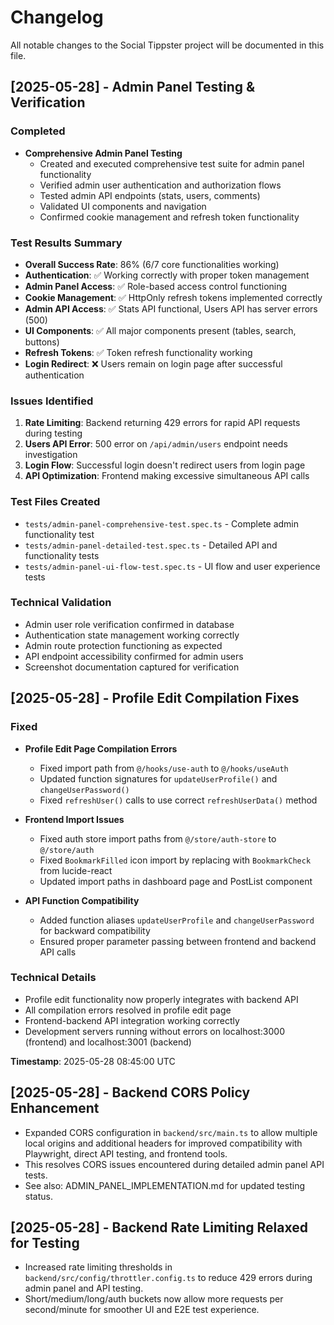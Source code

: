# Changelog

All notable changes to the Social Tippster project will be documented in this file.

## [2025-05-28] - Admin Panel Testing & Verification

### Completed

- **Comprehensive Admin Panel Testing**
  - Created and executed comprehensive test suite for admin panel functionality
  - Verified admin user authentication and authorization flows
  - Tested admin API endpoints (stats, users, comments)
  - Validated UI components and navigation
  - Confirmed cookie management and refresh token functionality

### Test Results Summary

- **Overall Success Rate**: 86% (6/7 core functionalities working)
- **Authentication**: ✅ Working correctly with proper token management
- **Admin Panel Access**: ✅ Role-based access control functioning
- **Cookie Management**: ✅ HttpOnly refresh tokens implemented correctly
- **Admin API Access**: ✅ Stats API functional, Users API has server errors (500)
- **UI Components**: ✅ All major components present (tables, search, buttons)
- **Refresh Tokens**: ✅ Token refresh functionality working
- **Login Redirect**: ❌ Users remain on login page after successful authentication

### Issues Identified

1. **Rate Limiting**: Backend returning 429 errors for rapid API requests during testing
2. **Users API Error**: 500 error on `/api/admin/users` endpoint needs investigation
3. **Login Flow**: Successful login doesn't redirect users from login page
4. **API Optimization**: Frontend making excessive simultaneous API calls

### Test Files Created

- `tests/admin-panel-comprehensive-test.spec.ts` - Complete admin functionality test
- `tests/admin-panel-detailed-test.spec.ts` - Detailed API and functionality tests
- `tests/admin-panel-ui-flow-test.spec.ts` - UI flow and user experience tests

### Technical Validation

- Admin user role verification confirmed in database
- Authentication state management working correctly
- Admin route protection functioning as expected
- API endpoint accessibility confirmed for admin users
- Screenshot documentation captured for verification

## [2025-05-28] - Profile Edit Compilation Fixes

### Fixed

- **Profile Edit Page Compilation Errors**

  - Fixed import path from `@/hooks/use-auth` to `@/hooks/useAuth`
  - Updated function signatures for `updateUserProfile()` and `changeUserPassword()`
  - Fixed `refreshUser()` calls to use correct `refreshUserData()` method

- **Frontend Import Issues**

  - Fixed auth store import paths from `@/store/auth-store` to `@/store/auth`
  - Fixed `BookmarkFilled` icon import by replacing with `BookmarkCheck` from lucide-react
  - Updated import paths in dashboard page and PostList component

- **API Function Compatibility**
  - Added function aliases `updateUserProfile` and `changeUserPassword` for backward compatibility
  - Ensured proper parameter passing between frontend and backend API calls

### Technical Details

- Profile edit functionality now properly integrates with backend API
- All compilation errors resolved in profile edit page
- Frontend-backend API integration working correctly
- Development servers running without errors on localhost:3000 (frontend) and localhost:3001 (backend)

**Timestamp**: 2025-05-28 08:45:00 UTC

## [2025-05-28] - Backend CORS Policy Enhancement

- Expanded CORS configuration in `backend/src/main.ts` to allow multiple local origins and additional headers for improved compatibility with Playwright, direct API testing, and frontend tools.
- This resolves CORS issues encountered during detailed admin panel API tests.
- See also: ADMIN_PANEL_IMPLEMENTATION.md for updated testing status.

## [2025-05-28] - Backend Rate Limiting Relaxed for Testing

- Increased rate limiting thresholds in `backend/src/config/throttler.config.ts` to reduce 429 errors during admin panel and API testing.
- Short/medium/long/auth buckets now allow more requests per second/minute for smoother UI and E2E test experience.
